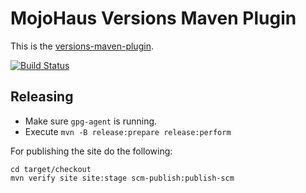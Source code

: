 # MojoHaus Versions Maven Plugin

This is the [versions-maven-plugin](http://www.mojohaus.org/versions-maven-plugin/).
 
[![Build Status](https://travis-ci.org/mojohaus/versions-maven-plugin.svg?branch=master)](https://travis-ci.org/mojohaus/versions-maven-plugin)

## Releasing

* Make sure `gpg-agent` is running.
* Execute `mvn -B release:prepare release:perform`

For publishing the site do the following:

```
cd target/checkout
mvn verify site site:stage scm-publish:publish-scm
```
